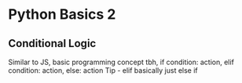# Python Basics 2

## Conditional Logic

Similar to JS, basic programming concept tbh, if condition: action, elif condition: action, else: action
Tip - elif basically just else if
